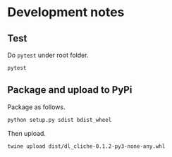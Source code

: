 # Development notes

## Test

Do `pytest` under root folder.

```sh
pytest
```

## Package and upload to PyPi

Package as follows.

```sh
python setup.py sdist bdist_wheel
```

Then upload.

```sh
twine upload dist/dl_cliche-0.1.2-py3-none-any.whl
```
